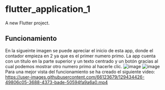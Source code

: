 # flutter_application_1

A new Flutter project.

## Funcionamiento
En la sigueinte imagen se puede apreciar el inicio de esta app, donde el contador empieza en 2 ya que es el primer numero primo. La app cuenta con un titulo en la parte superior y un texto centrado y un botón gracias al cual podemos mostrar otro numero primo al hacerle clic.
![image](https://user-images.githubusercontent.com/66123679/129434362-bda9a102-51e1-420d-90ac-b8e02f228ba8.png)
![image](https://user-images.githubusercontent.com/66123679/129434409-bca95288-6bea-4966-8291-c5499d5d90c0.png)
Para una mejor vista del funcionamiento se ha creado el siguiente video: 
https://user-images.githubusercontent.com/66123679/129434426-49806c05-3688-4373-bade-50594fa9a6a0.mp4

